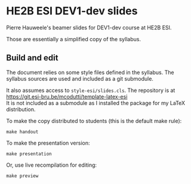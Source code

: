 # HE2B ESI DEV1-dev slides

Pierre Hauweele's beamer slides for DEV1-dev course at HE2B ESI.

Those are essentially a simplified copy of the syllabus.

## Build and edit

The document relies on some style files defined in the syllabus. The syllabus sources are used and included as a git submodule.

It also assumes access to `style-esi/slides.cls`. The repository is at  
https://git.esi-bru.be/mcodutti/template-latex-esi  
It is not included as a submodule as I installed the package for my LaTeX distribution.

To make the copy distributed to students (this is the default make rule):
```
make handout
```

To make the presentation version:
```
make presentation
```
Or, use live recompilation for editing:
```
make preview
```
